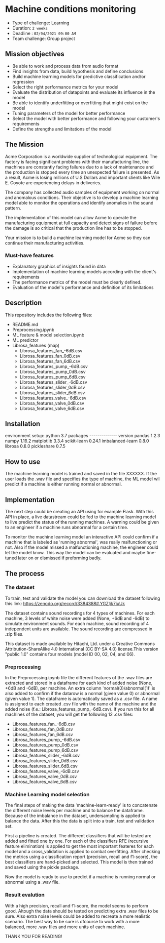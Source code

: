# Machine conditions monitoring

- Type of challenge: Learning
- Duration: `2 weeks`
- Deadline : `02/04/2021 09:00 AM`
- Team challenge: Group project

## Mission objectives

- Be able to work and process data from audio format
- Find insights from data, build hypothesis and define conclusions
- Build machine learning models for predictive classification and/or regression
- Select the right performance metrics for your model
- Evaluate the distribution of datapoints and evaluate its influence in the model
- Be able to identify underfitting or overfitting that might exist on the model
- Tuning parameters of the model for better performance
- Select the model with better performance and following your
  customer's requirements
- Define the strengths and limitations of the model


## The Mission

Acme Corporation is a worldwide supplier of technological equipment. The factory is facing significant problems with their manufacturing line, the machines are constantly facing failures due to a lack of maintenance and the production is stopped every time an unexpected failure is presented. As a result, Acme is losing millions of U.S Dollars and important clients like Wile E. Coyote are experiencing delays in deliveries. 

The company has collected audio samples of equipment working on normal and anomalous conditions. Their objective is to develop a machine learning model able to monitor the operations and identify anomalies in the sound pattern.

The implementation of this model can allow Acme to operate the manufacturing equipment at full capacity and detect signs of failure before the damage is so critical that the production line has to be stopped.

Your mission is to build a machine learning model for Acme so they can continue their manufacturing activities.

### Must-have features

- Explanatory graphics of insights found in data
- Implementation of machine learning models according with the client's requirements
- The performance metrics of the model must be clearly defined.
- Evaluation of the model's performance and definition of its limitations


## Description

This repository includes the following files:
- README.md
- Preprocessing.ipynb
- ML feature & model selection.ipynb
- ML predictor
- Librosa_features (map)
    - Librosa_features_fan_-6dB.csv
    - Librosa_features_fan_0dB.csv
    - Librosa_features_fan_6dB.csv
    - Librosa_features_pump_-6dB.csv
    - Librosa_features_pump_0dB.csv
    - Librosa_features_pump_6dB.csv
    - Librosa_features_slider_-6dB.csv
    - Librosa_features_slider_0dB.csv
    - Librosa_features_slider_6dB.csv
    - Librosa_features_valve_-6dB.csv
    - Librosa_features_valve_0dB.csv
    - Librosa_features_valve_6dB.csv

## Installation

environment setup: python 3.7
packages -------------- version
pandas                    1.2.3
numpy                     1.19.2
matplotlib                3.3.4
scikit-learn              0.24.1
imbalanced-learn          0.8.0
librosa                   0.8.0
pickleshare               0.7.5


## How to use

The machine learning model is trained and saved in the file XXXXXX. If the user loads the .wav file and specifies the type of machine, the ML model wil predict if a machine is either running normal or abnormal.

## Implementation

The next step could be creating an API using for example Flask. With this API in place, a live datastream could be fed to the machine learning model to live predict the status of the running machines. A warning could be given to an engineer if a machine runs abnormal for a certain time. 

To monitor the machine learning model an interactive API could confirm if a machine that is labeled as 'running abnormal', was really malfunctioning or not. Also if the model missed a malfunctioning machine, the engineer could let the model know. This way the model can be evaluated and maybe fine-tuned later on or dismissed if preforming badly.

## The process

### The dataset

To train, test and validate the model you can download the dataset following this link: https://zenodo.org/record/3384388#.YGZIjk7iuUk

The dataset contains sound recordings for 4 types of machines. For each machine, 3 levels of white noise were added (None, +6dB and -6dB) to simulate environment sounds. For each machine, sound recording of 4 independent units are available. The sound recording are compressed in .zip files.

This dataset is made available by Hitachi, Ltd. under a Creative Commons Attribution-ShareAlike 4.0 International (CC BY-SA 4.0) license.This version "public 1.0" contains four models (model ID 00, 02, 04, and 06). 


### Preprocessing

In the Preprocessing.ipynb file the different features of the .wav files are extracted and stored in a dataframe for each kind of added noise (None, +6dB and -6dB), per machine. An extra column 'normal(0)/abnormal(1)' is also added to confirm if the datarow is a normal (given value 0) or abnormal (given value 1). The dataframe is automatically saved as a .csv file. A name is assigned to each created .csv file with the name of the machine and the added noise (f.e.: Librosa_features_pump_-6dB.csv). If you run this for all machines of the dataset, you will get the following 12 .csv files:

- Librosa_features_fan_-6dB.csv
- Librosa_features_fan_0dB.csv
- Librosa_features_fan_6dB.csv
- Librosa_features_pump_-6dB.csv
- Librosa_features_pump_0dB.csv
- Librosa_features_pump_6dB.csv
- Librosa_features_slider_-6dB.csv
- Librosa_features_slider_0dB.csv
- Librosa_features_slider_6dB.csv
- Librosa_features_valve_-6dB.csv
- Librosa_features_valve_0dB.csv
- Librosa_features_valve_6dB.csv


### Machine Learning model selection

The final steps of making the data 'machine-learn-ready' is to concatenate the different noise levels per machine and to balance the dataframe. Because of the imbalance in the dataset, undersampling is applied to balance the data. After this the data is split into a train, test and validation set. 

First a pipeline is created. The different classifiers that will be tested are added and fitted one by one. For each of the classifiers RFE (recursive feature elimination) is  applied to get the most important feateres for each model and a cross_validation is applied to combat overfitting. After checking the metrics using a classification report (precision, recall and f1-score), the best classifiers are hand-picked and selected. This model is then trained and saved using the pickle package.

Now the model is ready to use to predict if a machine is running normal or abnormal using a .wav file.

### Result evalution

With a high precision, recall and f1-score, the model seems to perform good. Altough the data should be tested on predicting extra .wav files to be sure. Also extra noise levels could be added to recreate a more realistic scenario. The best way to be sure is ofcourse to work with a more balanced, more .wav files and more units of each machine.

THANK YOU FOR READING!

